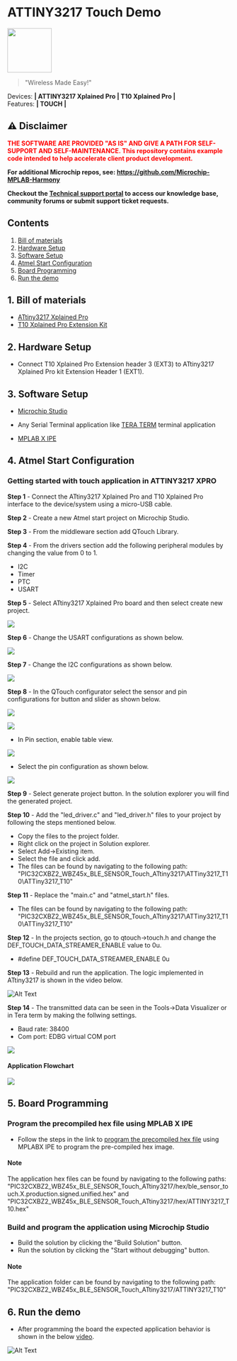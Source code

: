 # ATTINY3217 Touch Demo

<img src="docs/IoT-Made-Easy-Logo.png" width=100>


> "Wireless Made Easy!"

Devices: **| ATTINY3217 Xplained Pro | T10 Xplained Pro |**<br>
Features: **| TOUCH |**


## ⚠ Disclaimer

<p><span style="color:red"><b>
THE SOFTWARE ARE PROVIDED "AS IS" AND GIVE A PATH FOR SELF-SUPPORT AND SELF-MAINTENANCE. This repository contains example code intended to help accelerate client product development. </br>

For additional Microchip repos, see: <a href="https://github.com/Microchip-MPLAB-Harmony" target="_blank">https://github.com/Microchip-MPLAB-Harmony</a>

Checkout the <a href="https://microchipsupport.force.com/s/" target="_blank">Technical support portal</a> to access our knowledge base, community forums or submit support ticket requests.
</span></p></b>

## Contents

1. [Bill of materials](#step1)
1. [Hardware Setup](#step2)
1. [Software Setup](#step3)
1. [Atmel Start Configuration](#step4)
1. [Board Programming](#step5)
1. [Run the demo](#step6)

## 1. Bill of materials<a name="step1">

- [ATtiny3217 Xplained Pro](https://www.microchip.com/en-us/development-tool/ATTINY3217-XPRO)
- [T10 Xplained Pro Extension Kit](https://www.microchip.com/en-us/development-tool/AC47H23A)

## 2. Hardware Setup<a name="step2">

- Connect T10 Xplained Pro Extension header 3 (EXT3) to ATtiny3217 Xplained Pro kit Extension Header 1 (EXT1).

## 3. Software Setup<a name="step3">

- [Microchip Studio](https://www.microchip.com/en-us/tools-resources/develop/microchip-studio#Downloads)

- Any Serial Terminal application like [TERA TERM](https://download.cnet.com/Tera-Term/3000-2094_4-75766675.html) terminal application

- [MPLAB X IPE](https://microchipdeveloper.com/ipe:installation)

## 4. Atmel Start Configuration<a name="step4">

### Getting started with touch application in ATTINY3217 XPRO

**Step 1** - Connect the ATtiny3217 Xplained Pro and T10 Xplained Pro interface to the device/system using a micro-USB cable.

**Step 2** - Create a new Atmel start project on Microchip Studio.

**Step 3** - From the middleware section add QTouch Library.

**Step 4** - From the drivers section add the following peripheral modules by changing the value from 0 to 1.

- I2C
- Timer
- PTC
- USART

**Step 5** - Select ATtiny3217 Xplained Pro board and then select create new project.

![](docs/1_Atmel_start_selection.PNG)

**Step 6** - Change the USART configurations as shown below.

![](docs/2_Atmel_start_USART_configurations.PNG)

**Step 7** - Change the I2C configurations as shown below.

![](docs/3_Atmel_start_I2C_configuration.PNG)

**Step 8** - In the QTouch configurator select the sensor and pin configurations for button and slider as shown below.

![](docs/3_Atmel_start_SensorButton_configurations.png)

![](docs/4_Atmel_start_SensorSlider_configurations.png)

- In Pin section, enable table view.

![](docs/Table_view.png)

- Select the pin configuration as shown below.

![](docs/5_Atmel_start_Pin_configurations.PNG)

**Step 9** - Select generate project button. In the solution explorer you will find the generated project.

**Step 10** - Add the "led_driver.c" and "led_driver.h" files to your project by following the steps mentioned below. 

- Copy the files to the project folder.
- Right click on the project in Solution explorer.
- Select Add->Existing item.
- Select the file and click add.
- The files can be found by navigating to the following path: "PIC32CXBZ2_WBZ45x_BLE_SENSOR_Touch_ATtiny3217\ATTiny3217_T10\ATTiny3217_T10"

**Step 11** - Replace the "main.c" and "atmel_start.h" files.

- The files can be found by navigating to the following path: "PIC32CXBZ2_WBZ45x_BLE_SENSOR_Touch_ATtiny3217\ATTiny3217_T10\ATTiny3217_T10"

**Step 12** - In the projects section, go to qtouch->touch.h and change the DEF_TOUCH_DATA_STREAMER_ENABLE value to 0u.

- #define DEF_TOUCH_DATA_STREAMER_ENABLE 0u

**Step 13** - Rebuild and run the application. The logic implemented in ATtiny3217 is shown in the video below.

![Alt Text](docs/Touch_logic_animation.gif)

**Step 14** - The transmitted data can be seen in the Tools->Data Visualizer or in Tera term by making the follwing settings.

- Baud rate: 38400
- Com port: EDBG virtual COM port

![](docs/5_3217_teraterm.PNG)

#### Application Flowchart

![](docs/Application_flowchart.png)

## 5. Board Programming<a name="step5">

### Program the precompiled hex file using MPLAB X IPE

- Follow the steps in the link to [program the precompiled hex file](https://microchipdeveloper.com/ipe:programming-device) using MPLABX IPE to program the pre-compiled hex image. 

#### Note
The application hex files can be found by navigating to the following paths: "PIC32CXBZ2_WBZ45x_BLE_SENSOR_Touch_ATtiny3217/hex/ble_sensor_touch.X.production.signed.unified.hex" and "PIC32CXBZ2_WBZ45x_BLE_SENSOR_Touch_ATtiny3217/hex/ATTINY3217_T10.hex"

### Build and program the application using Microchip Studio

- Build the solution by clicking the "Build Solution" button.
- Run the solution by clicking the "Start without debugging" button.

#### Note
The application folder can be found by navigating to the following path: "PIC32CXBZ2_WBZ45x_BLE_SENSOR_Touch_ATtiny3217/ATTINY3217_T10"

## 6. Run the demo<a name="step6">

- After programming the board the expected application behavior is shown in the below [video](https://github.com/MicrochipTech/PIC32CXBZ2_WBZ45x_BLE_SENSOR_Touch_ATtiny3217/blob/main/ATTiny3217_T10/docs/ATTINY3217_T10.gif).

![Alt Text](docs/ATTINY3217_T10.gif)